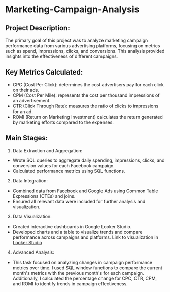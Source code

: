 # Marketing-Campaign-Analysis

## Project Description: 
The primary goal of this project was to analyze marketing campaign performance data from various advertising platforms, focusing on metrics such as spend, impressions, clicks, and conversions. This analysis provided insights into the effectiveness of different campaigns.

## Key Metrics Calculated:
* CPC (Cost Per Click): determines the cost advertisers pay for each click on their ads.
* CPM (Cost Per Mile): represents the cost per thousand impressions of an advertisement.
* CTR (Click Through Rate): measures the ratio of clicks to impressions for an ad.
* ROMI (Return on Marketing Investment) calculates the return generated by marketing efforts compared to the expenses.

## Main Stages:
1.	Data Extraction and Aggregation:
* Wrote SQL queries to aggregate daily spending, impressions, clicks, and conversion values for each Facebook campaign.
* Calculated performance metrics using SQL functions.
2.	Data Integration:
* Combined data from Facebook and Google Ads using Common Table Expressions (CTEs) and joins.
* Ensured all relevant data were included for further analysis and visualization.
3.	Data Visualization:
* Created interactive dashboards in Google Looker Studio.
* Developed charts and a table to visualize trends and compare performance across campaigns and platforms. Link to visualization in [Looker Studio](https://lookerstudio.google.com/u/0/reporting/79074f6a-070d-45cf-abd6-9f61e82523d5/page/6gexD)
4.	Advanced Analysis:
* This task focused on analyzing changes in campaign performance metrics over time. I used SQL window functions to compare the current month's metrics with the previous month's for each campaign. Additionally, I calculated the percentage change for CPC, CTR, CPM, and ROMI to identify trends in campaign effectiveness.

